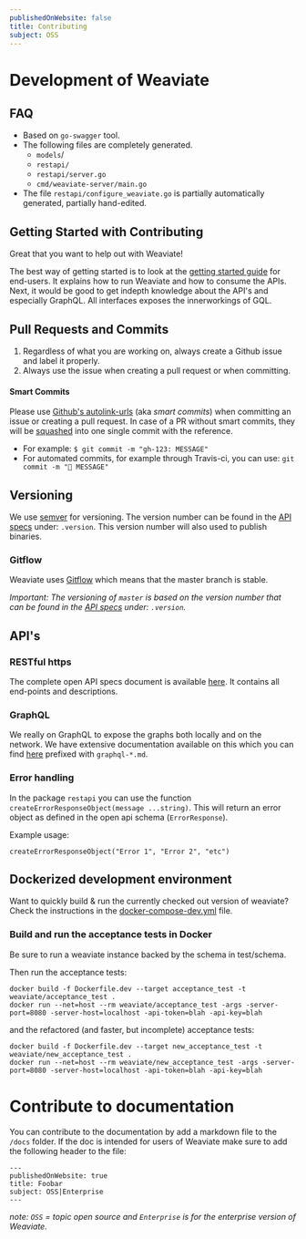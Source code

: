 ```yaml
---
publishedOnWebsite: false
title: Contributing
subject: OSS
---
```


# Development of Weaviate

## FAQ

- Based on `go-swagger` tool.
- The following files are completely generated.
  - `models`/
  - `restapi/`
  - `restapi/server.go`
  - `cmd/weaviate-server/main.go`
- The file `restapi/configure_weaviate.go` is partially automatically generated, partially hand-edited.

## Getting Started with Contributing

Great that you want to help out with Weaviate!

The best way of getting started is to look at the [getting started guide](./getting-started.md) for end-users. It explains how to run Weaviate and how to consume the APIs. Next, it would be good to get indepth knowledge about the API's and especially GraphQL. All interfaces exposes the innerworkings of GQL.

## Pull Requests and Commits

1. Regardless of what you are working on, always create a Github issue and label it properly.
2. Always use the issue when creating a pull request or when committing.

#### Smart Commits

Please use [Github's autolink-urls](https://help.github.com/articles/autolinked-references-and-urls/) (aka _smart commits_) when committing an issue or creating a pull request. In case of a PR without smart commits, they will be [squashed]() into one single commit with the reference.

- For example: `$ git commit -m "gh-123: MESSAGE"`
- For automated commits, for example through Travis-ci, you can use: `git commit -m "🤖 MESSAGE"`

## Versioning

We use [semver](https://semver.org/) for versioning. The version number can be found in the [API specs](../openapi-specs/schema.json) under: `.version`. This version number will also used to publish binaries.

### Gitflow

Weaviate uses [Gitflow](https://www.atlassian.com/git/tutorials/comparing-workflows/gitflow-workflow) which means that the master branch is stable.

_Important: The versioning of `master` is based on the version number that can be found in the [API specs](../openapi-specs/schema.json) under: `.version`._

## API's

### RESTful https

The complete open API specs document is available [here](../openapi-specs/schema.json). It contains all end-points and descriptions.

### GraphQL

We really on GraphQL to expose the graphs both locally and on the network. We have extensive documentation available on this which you can find [here](./) prefixed with `graphql-*.md`.

### Error handling

In the package `restapi` you can use the function `createErrorResponseObject(message ...string)`. This will return an error object as defined in the open api schema (`ErrorResponse`).

Example usage:

```golang
createErrorResponseObject("Error 1", "Error 2", "etc")
```

## Dockerized development environment

Want to quickly build & run the currently checked out version of weaviate?
Check the instructions in the [docker-compose-dev.yml](../docker-compose-dev.yml) file.

### Build and run the acceptance tests in Docker

Be sure to run a weaviate instance backed by the schema in test/schema.

Then run the acceptance tests:

```
docker build -f Dockerfile.dev --target acceptance_test -t weaviate/acceptance_test .
docker run --net=host --rm weaviate/acceptance_test -args -server-port=8080 -server-host=localhost -api-token=blah -api-key=blah
```

and the refactored (and faster, but incomplete) acceptance tests:

```
docker build -f Dockerfile.dev --target new_acceptance_test -t weaviate/new_acceptance_test .
docker run --net=host --rm weaviate/new_acceptance_test -args -server-port=8080 -server-host=localhost -api-token=blah -api-key=blah
```

# Contribute to documentation

You can contribute to the documentation by add a markdown file to the `/docs` folder. If the doc is intended for users of Weaviate make sure to add the following header to the file:

```
---
publishedOnWebsite: true
title: Foobar
subject: OSS|Enterprise
---
```

_note: `OSS` = topic open source and `Enterprise` is for the enterprise version of Weaviate._
